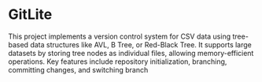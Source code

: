 # GitLite
This project implements a version control system for CSV data using tree-based data structures like AVL, B Tree, or Red-Black Tree. It supports large datasets by storing tree nodes as individual files, allowing memory-efficient operations. Key features include repository initialization, branching, committing changes, and switching branch
